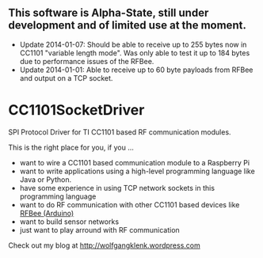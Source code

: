 This software is Alpha-State, still under development and of limited use at the moment.
---------------------------------------------------------------------------------------
* Update 2014-01-07: Should be able to receive up to 255 bytes now in CC1101 "variable length mode". Was only able to test it up to 184 bytes due to performance issues of the RFBee.
* Update 2014-01-01: Able to receive up to 60 byte payloads from RFBee and output on a TCP socket.

CC1101SocketDriver
==================

SPI Protocol Driver for TI CC1101 based RF communication modules.

This is the right place for you, if you ...

* want to wire a CC1101 based communication module to a Raspberry Pi
* want to write applications using a high-level programming language like Java or Python.
* have some experience in using TCP network sockets in this programming language
* want to do RF communication with other CC1101 based devices like [RFBee (Arduino)](https://github.com/Seeed-Studio/RFBee)
* want to build sensor networks
* just want to play arround with RF communication

Check out my blog at http://wolfgangklenk.wordpress.com


